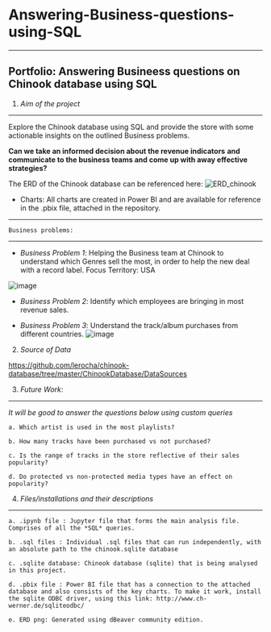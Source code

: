 # Answering-Business-questions-using-SQL
***


## Portfolio: Answering Busineess questions on Chinook database using SQL


1. *Aim of the project*
***
Explore the Chinook database using SQL and provide the store with some actionable insights on the outlined Business problems.

**Can we take an informed decision about the revenue indicators** 
     **and communicate to the business teams and come up with away effective strategies?**

The ERD of the Chinook database can be referenced here:
![ERD_chinook](https://user-images.githubusercontent.com/44321100/171297555-cb119a2a-a0d6-4e8b-85bb-34f7943ff84a.png)

- Charts: All charts are created in Power BI and are available for reference in the .pbix file, attached in the repository.
***
    Business problems:
***
- *Business Problem 1*: Helping the Business team at Chinook to understand which Genres sell the most, in order to help the new deal with a record label. Focus Territory: USA

![image](https://user-images.githubusercontent.com/44321100/169695976-04d99ac0-e4ae-442f-a418-7363f62c8f2c.png)

- *Business Problem 2*: Identify which employees are bringing in most revenue sales.

- *Business Problem 3*: Understand the track/album purchases from different countries.
![image](https://user-images.githubusercontent.com/44321100/170893970-749fa676-ce3f-409e-8e8f-e00a5d779c2b.png)

    
2. *Source of Data*

https://github.com/lerocha/chinook-database/tree/master/ChinookDatabase/DataSources

3. *Future Work*:
***
*It will be good to answer the questions below using custom queries*

    a. Which artist is used in the most playlists?

    b. How many tracks have been purchased vs not purchased?

    c. Is the range of tracks in the store reflective of their sales popularity?

    d. Do protected vs non-protected media types have an effect on popularity?


4. *Files/installations and their descriptions*
***

    a. .ipynb file : Jupyter file that forms the main analysis file. Comprises of all the *SQL* queries.

    b. .sql files : Individual .sql files that can run independently, with an absolute path to the chinook.sqlite database

    c. .sqlite database: Chinook database (sqlite) that is being analysed in this project.

    d. .pbix file : Power BI file that has a connection to the attached database and also consists of the key charts. To make it work, install the sqlite ODBC driver, using this link: http://www.ch-werner.de/sqliteodbc/

    e. ERD png: Generated using dBeaver community edition.

